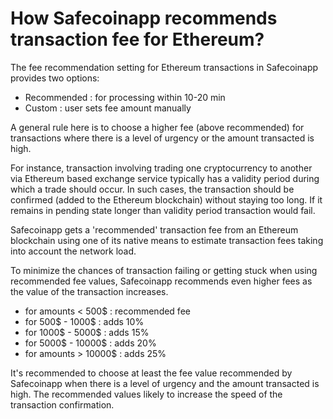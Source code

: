 # How Safecoinapp recommends transaction fee for Ethereum?

The fee recommendation setting for Ethereum transactions in Safecoinapp provides two options: 

- Recommended : for processing within 10-20 min
- Custom : user sets fee amount manually

A general rule here is to choose a higher fee (above recommended) for transactions where there is a level of urgency or the amount transacted is high.

For instance, transaction involving trading one cryptocurrency to another via Ethereum based exchange service typically has a validity period during which a trade should occur. In such cases, the transaction should be confirmed (added to the Ethereum blockchain) without staying too long. If it remains in pending state longer than validity period transaction would fail.

Safecoinapp gets a 'recommended' transaction fee from an Ethereum blockchain using one of its native means to estimate transaction fees taking into account the network load.

To minimize the chances of transaction failing or getting stuck when using recommended fee values, Safecoinapp recommends even higher fees as the value of the transaction increases.

- for amounts < 500$ : recommended fee
- for 500$ - 1000$ : adds 10%
- for 1000$ - 5000$ : adds 15%
- for 5000$ - 10000$ : adds 20%
- for amounts > 10000$ : adds 25%

It's recommended to choose at least the fee value recommended by Safecoinapp when there is a level of urgency and the amount transacted is high. The recommended values likely to increase the speed of the transaction confirmation.
